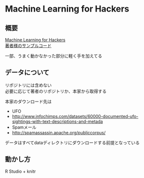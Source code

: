 # Machine Learning for Hackers
## 概要
[Machine Learning for Hackers](http://www.amazon.co.jp/dp/4873115949)  
[著者様のサンプルコード](https://github.com/johnmyleswhite/ML_for_Hackers)  

一部、うまく動かなかった部分に軽く手を加えてる  

## データについて
リポジトリには含めない  
必要に応じて著者のリポジトリか、本家から取得する

本家のダウンロード先は
* UFO
 * http://www.infochimps.com/datasets/60000-documented-ufo-sightings-with-text-descriptions-and-metada
* Spamメール
 * http://spamassassin.apache.org/publiccorpus/

データはすべてdataディレクトリにダウンロードする前提となっている

## 動かし方
R Studio + knitr
